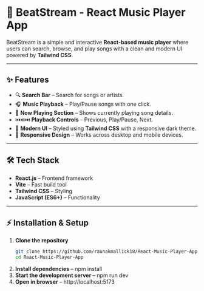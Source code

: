# 🎵 BeatStream - React Music Player App

BeatStream is a simple and interactive **React-based music player** where users can search, browse, and play songs with a clean and modern UI powered by **Tailwind CSS**.

---

## ✨ Features

- 🔍 **Search Bar** – Search for songs or artists.  
- 🎧 **Music Playback** – Play/Pause songs with one click.  
- 🎼 **Now Playing Section** – Shows currently playing song details.  
- ⏮️⏯️⏭️ **Playback Controls** – Previous, Play/Pause, Next.  
- 🎨 **Modern UI** – Styled using **Tailwind CSS** with a responsive dark theme.  
- 📱 **Responsive Design** – Works across desktop and mobile devices.  

---

## 🛠️ Tech Stack

- **React.js** – Frontend framework  
- **Vite** – Fast build tool  
- **Tailwind CSS** – Styling  
- **JavaScript (ES6+)** – Functionality  

---

## ⚡ Installation & Setup

1. **Clone the repository**
   ```bash
   git clone https://github.com/raunakmallick18/React-Music-Player-App.git
   cd React-Music-Player-App
2. **Install dependencies** –
   npm install
3. **Start the development server** –
   npm run dev
4. **Open in browser** –
   http://localhost:5173



